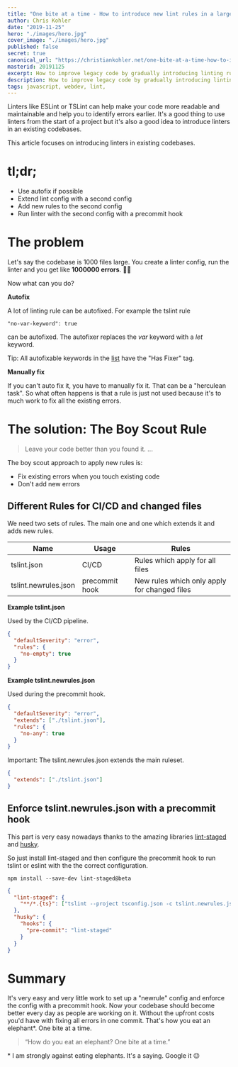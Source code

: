 ```yaml
---
title: "One bite at a time - How to introduce new lint rules in a large codebase"
author: Chris Kohler
date: "2019-11-25"
hero: "./images/hero.jpg"
cover_image: "./images/hero.jpg"
published: false
secret: true
canonical_url: "https://christiankohler.net/one-bite-at-a-time-how-to-introduce-new-lint-rules-in-a-large-codebase"
masterid: 20191125
excerpt: How to improve legacy code by gradually introducing linting rules.
description: How to improve legacy code by gradually introducing linting rules.
tags: javascript, webdev, lint,
---
```


Linters like ESLint or TSLint can help make your code more readable and maintainable and help you to identify errors earlier. It's a good thing to use linters from the start of a project but it's also a good idea to introduce linters in an existing codebases.

This article focuses on introducing linters in existing codebases.

# tl;dr;

- Use autofix if possible
- Extend lint config with a second config
- Add new rules to the second config
- Run linter with the second config with a precommit hook

# The problem

Let's say the codebase is 1000 files large. You create a linter config, run the linter and you get like **1000000 errors**. 🤯😱

Now what can you do?

**Autofix**

A lot of linting rule can be autofixed. For example the tslint rule

```
"no-var-keyword": true
```

can be autofixed. The autofixer replaces the _var_ keyword with a _let_ keyword.

Tip: All autofixable keywords in the [list](https://palantir.github.io/tslint/rules/) have the "Has Fixer" tag.

**Manually fix**

If you can't auto fix it, you have to manually fix it. That can be a "herculean task". So what often happens is that a rule is just not used because it's to much work to fix all the existing errors.

# The solution: The Boy Scout Rule

> Leave your code better than you found it. ...

The boy scout approach to apply new rules is:

- Fix existing errors when you touch existing code
- Don't add new errors

## Different Rules for CI/CD and changed files

We need two sets of rules. The main one and one which extends it and adds new rules.

| Name                 | Usage          | Rules                                        |
| -------------------- | -------------- | -------------------------------------------- |
| tslint.json          | CI/CD          | Rules which apply for all files              |
| tslint.newrules.json | precommit hook | New rules which only apply for changed files |

**Example tslint.json**

Used by the CI/CD pipeline.

```json
{
  "defaultSeverity": "error",
  "rules": {
    "no-empty": true
  }
}
```

**Example tslint.newrules.json**

Used during the precommit hook.

```json
{
  "defaultSeverity": "error",
  "extends": ["./tslint.json"],
  "rules": {
    "no-any": true
  }
}
```

Important: The tslint.newrules.json extends the main ruleset.

```json
{
  "extends": ["./tslint.json"]
}
```

## Enforce tslint.newrules.json with a precommit hook

This part is very easy nowadays thanks to the amazing libraries [lint-staged](https://github.com/okonet/lint-staged) and [husky](https://github.com/typicode/husky).

So just install lint-staged and then configure the precommit hook to run tslint or eslint with the the correct configuration.

```
npm install --save-dev lint-staged@beta
```

```json
{
  "lint-staged": {
    "**/*.{ts}": ["tslint --project tsconfig.json -c tslint.newrules.json"]
  },
  "husky": {
    "hooks": {
      "pre-commit": "lint-staged"
    }
  }
}
```

# Summary

It's very easy and very little work to set up a "newrule" config and enforce the config with a precommit hook. Now your codebase should become better every day as people are working on it. Without the upfront costs you'd have with fixing all errors in one commit. That's how you eat an elephant\*. One bite at a time.

> “How do you eat an elephant? One bite at a time.”

\* I am strongly against eating elephants. It's a saying. Google it 😉
